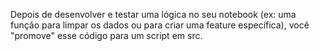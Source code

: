 Depois de desenvolver e testar uma lógica no seu notebook (ex: uma função para limpar os dados ou para criar uma feature específica), você "promove" esse código para um script em src.
